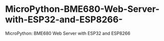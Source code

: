 # MicroPython-BME680-Web-Server-with-ESP32-and-ESP8266-
MicroPython: BME680 Web Server with ESP32 and ESP8266
